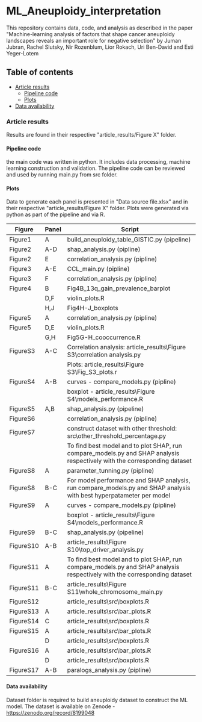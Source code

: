 # ML_Aneuploidy_interpretation
This repository contains data, code, and analysis as described in the paper "Machine-learning analysis of factors that shape cancer aneuploidy landscapes reveals an important role for negative selection" by Juman Jubran, Rachel Slutsky, Nir Rozenblum, Lior Rokach, Uri Ben-David and Esti Yeger-Lotem


## Table of contents
* [Article results](#article-results) 
    * [Pipeline code](#pipeline-code)
    * [Plots](#plots)
* [Data availability](#Data-availability)

### Article results
Results are found in their respective "article_results/Figure X" folder.

#### Pipeline code
the main code was written in python. It includes data processing, machine learning construction and validation. 
The pipeline code can be reviewed and used by running main.py from src folder.

#### Plots
Data to generate each panel is presented in "Data source file.xlsx" and in their respective "article_results/Figure X" folder.
Plots were generated via python as part of the pipeline and via R.

| Figure    | Panel | Script                                                                                                                   |
|---------- |-------|------------------------------------------------------------------------------------------------------------------------- |
| Figure1   | A     | build_aneuploidy_table_GISTIC.py (pipeline)                                                                              |
| Figure2   | A-D   | shap_analysis.py (pipline)                                                                                               |
| Figure2   | E     | correlation_analysis.py (pipline)                                                                                        |
| Figure3   | A-E   | CCL_main.py (pipline)                                                                                                    |
| Figure3   | F     | correlation_analysis.py (pipline)                                                                                        |
| Figure4   | B     | Fig4B_13q_gain_prevalence_barplot                                                                                        |
|           | D,F   | violin_plots.R                                                                                                           |
|           | H,J   | Fig4H-J_boxplots                                                                                                         |
| Figure5   | A     | correlation_analysis.py (pipline)                                                                                        |
| Figure5   | D,E   | violin_plots.R                                                                                                           |
|           | G,H   | Fig5G-H_cooccurrence.R                                                                                                   |
| FigureS3  | A-C   | Correlation analysis: article_results\Figure S3\correlation analysis.py                                                  |
|           |       | Plots: article_results\Figure S3\Fig_S3_plots.r                                                                          |
| FigureS4  | A-B   | curves - compare_models.py (pipline)                                                                                     |
|           |       | boxplot - article_results\Figure S4\models_performance.R                                                                 |
| FigureS5  | A,B   | shap_analysis.py (pipeline)                                                                                              |
| FigureS6  |       | correlation_analysis.py (pipline)                                                                                        |   
| FigureS7  |       | construct dataset with other threshold: src\other_threshold_percentage.py                                                |  
|           |       | To find best model and to plot SHAP, run compare_models.py and SHAP analysis respectively with the corresponding dataset | 
| FigureS8  | A     | parameter_tunning.py (pipline)                                                                                           |
| FigureS8  | B-C   | For model performance and SHAP analysis, run compare_models.py and SHAP analysis with best hyperpatameter per model      |
| FigureS9  | A     | curves - compare_models.py (pipline)                                                                                     |
|           |       | boxplot - article_results\Figure S4\models_performance.R                                                                 |
| FigureS9  | B-C   | shap_analysis.py (pipeline)                                                                                              |
| FigureS10 | A-B   | article_results\Figure S10\top_driver_analysis.py                                                                        |
| FigureS11 | A     | To find best model and to plot SHAP, run compare_models.py and SHAP analysis respectively with the corresponding dataset | 
| FigureS11 | B-C   | article_results\Figure S11\whole_chromosome_main.py                                                                      |
| FigureS12 |       | article_results\src\boxplots.R                                                                                           |
| FigureS13 | A     | article_results\src\bar_plots.R                                                                                          |
| FigureS14 | C     | article_results\src\boxplots.R                                                                                           |
| FigureS15 | A     | article_results\src\bar_plots.R                                                                                          |
|           | D     | article_results\src\boxplots.R                                                                                           |
| FigureS16 | A     | article_results\src\bar_plots.R                                                                                          |
|           | D     | article_results\src\boxplots.R                                                                                           |
| FigureS17 | A-B   | paralogs_analysis.py (pipline)                                                                                           |

#### Data availability
Dataset folder is required to build aneuploidy dataset to construct the ML model.
The dataset is available on Zenode - https://zenodo.org/record/8199048
